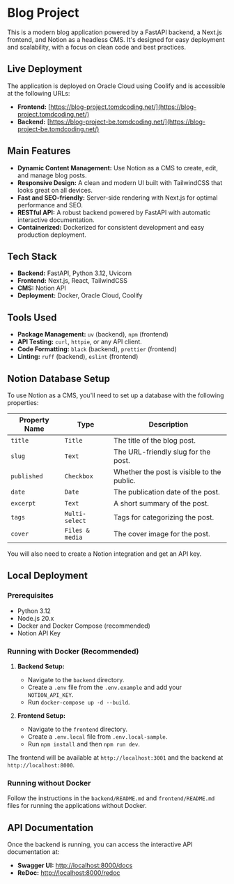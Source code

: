 # Blog Project

This is a modern blog application powered by a FastAPI backend, a Next.js frontend, and Notion as a headless CMS. It's designed for easy deployment and scalability, with a focus on clean code and best practices.

## Live Deployment

The application is deployed on Oracle Cloud using Coolify and is accessible at the following URLs:

-   **Frontend:** [https://blog-project.tomdcoding.net/](https://blog-project.tomdcoding.net/)
-   **Backend:** [https://blog-project-be.tomdcoding.net/](https://blog-project-be.tomdcoding.net/)

## Main Features

-   **Dynamic Content Management:** Use Notion as a CMS to create, edit, and manage blog posts.
-   **Responsive Design:** A clean and modern UI built with TailwindCSS that looks great on all devices.
-   **Fast and SEO-friendly:** Server-side rendering with Next.js for optimal performance and SEO.
-   **RESTful API:** A robust backend powered by FastAPI with automatic interactive documentation.
-   **Containerized:** Dockerized for consistent development and easy production deployment.

## Tech Stack

-   **Backend:** FastAPI, Python 3.12, Uvicorn
-   **Frontend:** Next.js, React, TailwindCSS
-   **CMS:** Notion API
-   **Deployment:** Docker, Oracle Cloud, Coolify

## Tools Used

-   **Package Management:** `uv` (backend), `npm` (frontend)
-   **API Testing:** `curl`, `httpie`, or any API client.
-   **Code Formatting:** `black` (backend), `prettier` (frontend)
-   **Linting:** `ruff` (backend), `eslint` (frontend)

## Notion Database Setup

To use Notion as a CMS, you'll need to set up a database with the following properties:

| Property Name | Type      | Description                               |
| ------------- | --------- | ----------------------------------------- |
| `title`       | `Title`   | The title of the blog post.               |
| `slug`        | `Text`    | The URL-friendly slug for the post.       |
| `published`   | `Checkbox`| Whether the post is visible to the public.|
| `date`        | `Date`    | The publication date of the post.         |
| `excerpt`     | `Text`    | A short summary of the post.              |
| `tags`        | `Multi-select` | Tags for categorizing the post.      |
| `cover`       | `Files & media` | The cover image for the post.       |

You will also need to create a Notion integration and get an API key.

## Local Deployment

### Prerequisites

-   Python 3.12
-   Node.js 20.x
-   Docker and Docker Compose (recommended)
-   Notion API Key

### Running with Docker (Recommended)

1.  **Backend Setup:**
    -   Navigate to the `backend` directory.
    -   Create a `.env` file from the `.env.example` and add your `NOTION_API_KEY`.
    -   Run `docker-compose up -d --build`.

2.  **Frontend Setup:**
    -   Navigate to the `frontend` directory.
    -   Create a `.env.local` file from `.env.local-sample`.
    -   Run `npm install` and then `npm run dev`.

The frontend will be available at `http://localhost:3001` and the backend at `http://localhost:8000`.

### Running without Docker

Follow the instructions in the `backend/README.md` and `frontend/README.md` files for running the applications without Docker.

## API Documentation

Once the backend is running, you can access the interactive API documentation at:

-   **Swagger UI:** [http://localhost:8000/docs](http://localhost:8000/docs)
-   **ReDoc:** [http://localhost:8000/redoc](http://localhost:8000/redoc)